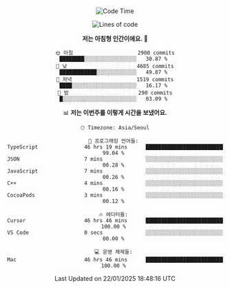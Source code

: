 <div align="center">

<br />

 <!--START_SECTION:waka-->
![Code Time](http://img.shields.io/badge/Code%20Time-4%2C056%20hrs%2058%20mins-blue)

![Lines of code](https://img.shields.io/badge/%EC%A0%80%EB%8A%94%20%EC%97%AC%ED%83%9C%EA%B9%8C%EC%A7%80%20-4.9%20million%20%EC%A4%84%EC%9D%98%20%EC%BD%94%EB%93%9C%EB%A5%BC%20%EC%9E%91%EC%84%B1%ED%96%88%EC%96%B4%EC%9A%94.-blue)

**저는 아침형 인간이에요. 🐤** 

```text
🌞 아침                     2900 commits        ████████░░░░░░░░░░░░░░░░░   30.87 % 
🌆 낮　                     4685 commits        ████████████░░░░░░░░░░░░░   49.87 % 
🌃 저녁                     1519 commits        ████░░░░░░░░░░░░░░░░░░░░░   16.17 % 
🌙 밤　                     290 commits         █░░░░░░░░░░░░░░░░░░░░░░░░   03.09 % 
```


📊 **저는 이번주를 이렇게 시간을 보냈어요.** 

```text
🕑︎ Timezone: Asia/Seoul

💬 프로그래밍 언어들: 
TypeScript               46 hrs 19 mins      █████████████████████████   99.04 % 
JSON                     7 mins              ░░░░░░░░░░░░░░░░░░░░░░░░░   00.28 % 
JavaScript               7 mins              ░░░░░░░░░░░░░░░░░░░░░░░░░   00.26 % 
C++                      4 mins              ░░░░░░░░░░░░░░░░░░░░░░░░░   00.16 % 
CocoaPods                3 mins              ░░░░░░░░░░░░░░░░░░░░░░░░░   00.12 % 

🔥 에디터들: 
Cursor                   46 hrs 46 mins      █████████████████████████   100.00 % 
VS Code                  0 secs              ░░░░░░░░░░░░░░░░░░░░░░░░░   00.00 % 

💻 운영 체제들: 
Mac                      46 hrs 46 mins      █████████████████████████   100.00 % 
```


 Last Updated on 22/01/2025 18:48:16 UTC
<!--END_SECTION:waka-->

</div>
